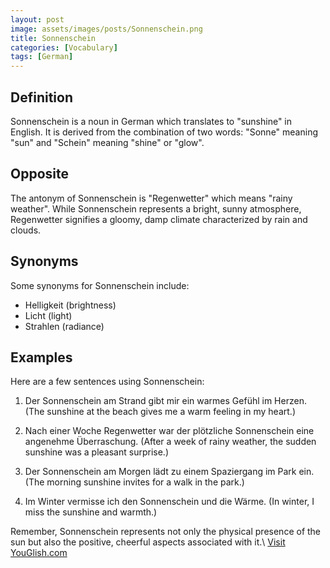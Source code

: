 ```yaml
---
layout: post
image: assets/images/posts/Sonnenschein.png
title: Sonnenschein
categories: [Vocabulary]
tags: [German]
---
```


## Definition
Sonnenschein is a noun in German which translates to "sunshine" in English. It is derived from the combination of two words: "Sonne" meaning "sun" and "Schein" meaning "shine" or "glow". 

## Opposite
The antonym of Sonnenschein is "Regenwetter" which means "rainy weather". While Sonnenschein represents a bright, sunny atmosphere, Regenwetter signifies a gloomy, damp climate characterized by rain and clouds.

## Synonyms
Some synonyms for Sonnenschein include:

- Helligkeit (brightness)
- Licht (light)
- Strahlen (radiance)

## Examples
Here are a few sentences using Sonnenschein:

1. Der Sonnenschein am Strand gibt mir ein warmes Gefühl im Herzen. (The sunshine at the beach gives me a warm feeling in my heart.)

2. Nach einer Woche Regenwetter war der plötzliche Sonnenschein eine angenehme Überraschung. (After a week of rainy weather, the sudden sunshine was a pleasant surprise.)

3. Der Sonnenschein am Morgen lädt zu einem Spaziergang im Park ein. (The morning sunshine invites for a walk in the park.)

4. Im Winter vermisse ich den Sonnenschein und die Wärme. (In winter, I miss the sunshine and warmth.)

Remember, Sonnenschein represents not only the physical presence of the sun but also the positive, cheerful aspects associated with it.\ <a id="yg-widget-0" class="youglish-widget" data-query="Sonnenschein" data-lang="german" data-components="8412" data-auto-start="0" data-bkg-color="theme_light" data-title="How%20to%20pronounce%20Sonnenschein%20in%20German"  rel="nofollow" href="https://youglish.com">Visit YouGlish.com</a><script async src="https://youglish.com/public/emb/widget.js" charset="utf-8"></script>